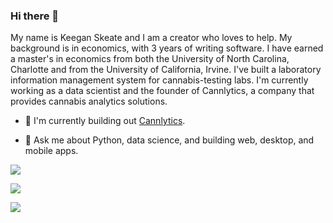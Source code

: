 ### Hi there 👋

My name is Keegan Skeate and I am a creator who loves to help. My background is in economics, with 3 years of writing software. I have earned a master's in economics from both the University of North Carolina, Charlotte and from the University of California, Irvine. I've built a laboratory information management system for cannabis-testing labs. I'm currently working as a data scientist and the founder of Cannlytics, a company that provides cannabis analytics solutions.

- 🌱 I'm currently building out [Cannlytics](https://cannlytics.com).
<!-- - 🛹 I love skateboarding and would like to develop [SkateClipper](https://skateclipper.com), a social skate media app. -->
- 💬 Ask me about Python, data science, and building web, desktop, and mobile apps.

<!-- 🚀 Some of my projects include:
- [ETCH Mobility](https://etchmobility.com) - A website promoting energy, transportation, community, and heritage development in Thurston Country, Washington. -->

<p></p>
<p>
<a href="https://www.linkedin.com/in/keegan-skeate-2181b1bb//">
  <img src="https://img.shields.io/badge/linkedin-%230077B5.svg?&style=for-the-badge&logo=linkedin&logoColor=white" />
</a>
</p>
<p>
<a href="mailto:keeganskeate@gmail.com">
  <img src="https://img.shields.io/badge/email me-%23D14836.svg?&style=for-the-badge&logo=gmail&logoColor=white" />
</a>
</p>
<p><img src="https://gpvc.arturio.dev/keeganskeate" /></p>
